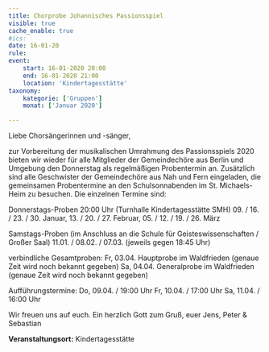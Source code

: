 ```yaml
---
title: Chorprobe Johannisches Passionsspiel
visible: true
cache_enable: true
#ics: 
date: 16-01-20
rule: 
event:
	start: 16-01-2020 20:00
	end: 16-01-2020 21:00
	location: 'Kindertagesstätte'
taxonomy:
	kategorie: ['Gruppen']
	monat: ['Januar 2020']

---
```

Liebe Chorsängerinnen und -sänger,

zur Vorbereitung der musikalischen Umrahmung des Passionsspiels 2020 bieten wir wieder für alle Mitglieder der Gemeindechöre aus Berlin und Umgebung den Donnerstag als regelmäßigen Probentermin an. Zusätzlich sind alle Geschwister der Gemeindechöre aus Nah und Fern eingeladen, die gemeinsamen Probentermine an den Schulsonnabenden im St. Michaels-Heim zu besuchen. Die einzelnen Termine sind:

Donnerstags-Proben 20:00 Uhr (Turnhalle Kindertagesstätte SMH) 09. / 16. / 23. / 30. Januar, 13. / 20. / 27. Februar, 05. / 12. / 19. / 26. März

Samstags-Proben (im Anschluss an die Schule für Geisteswissenschaften / Großer Saal) 11.01. / 08.02. / 07.03. (jeweils gegen 18:45 Uhr)

verbindliche Gesamtproben:
Fr, 03.04. Hauptprobe im Waldfrieden (genaue Zeit wird noch bekannt gegeben) Sa, 04.04. Generalprobe im Waldfrieden (genaue Zeit wird noch bekannt gegeben)

Aufführungstermine:
Do, 09.04. / 19:00 Uhr Fr, 10.04. / 17:00 Uhr Sa, 11.04. / 16:00 Uhr

Wir freuen uns auf euch. Ein herzlich Gott zum Gruß, euer Jens, Peter &amp; Sebastian



**Veranstaltungsort:** Kindertagesstätte

